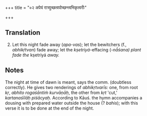+++
title = "०२ अपेयं रात्र्युच्छत्वपोच्छन्त्वभिकृत्वरीः"

+++
## Translation
2. Let this night fade away (*apa-vas*); let the bewitchers (f.,  
*abhikṛ́tvan*) fade away; let the *kṣetriyá*-effacing (*-nā́śana) plant  
fade the* kṣetriyá *away.*

## Notes
The night at time of dawn is meant, says the comm. (doubtless  
correctly). He gives two renderings of *abhikṛtvarīs:* one, from root  
*kṛ*, *abhito rogaśāntiṁ kurvāṇāḥ*, the other from *kṛt* 'cut,'  
*kartanaśīlāḥ piśācyaḥ.* According to Kāuś. the hymn accompanies a  
dousing with prepared water outside the house (? *bahis*); with this  
verse it is to be done at the end of the night.
